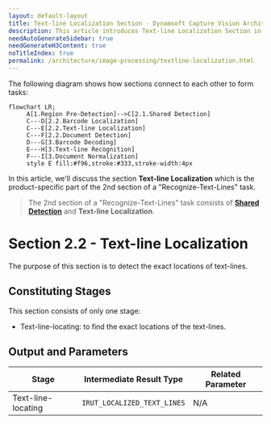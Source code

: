 ```yaml
---
layout: default-layout
title: Text-line Localization Section - Dynamsoft Capture Vision Architecture
description: This article introduces Text-line Localization Section in the Dynamsoft Capture Vision architecture.
needAutoGenerateSidebar: true
needGenerateH3Content: true
noTitleIndex: true
permalink: /architecture/image-processing/textline-localization.html
---
```


The following diagram shows how sections connect to each other to form tasks:

```mermaid
flowchart LR;
     A[1.Region Pre-Detection]-->C[2.1.Shared Detection]
     C---D[2.2.Barcode Localization]
     C---E[2.2.Text-line Localization]
     C---F[2.2.Document Detection]
     D---G[3.Barcode Decoding]
     E---H[3.Text-line Recognition]
     F---I[3.Document Normalization]
     style E fill:#f96,stroke:#333,stroke-width:4px
```

In this article, we'll discuss the section **Text-line Localization** which is the product-specific part of the 2nd section of a "Recognize-Text-Lines" task.

> The 2nd section of a "Recognize-Text-Lines" task consists of [**Shared Detection**](shared-detection.md) and **Text-line Localization**.

# Section 2.2 - Text-line Localization

The purpose of this section is to detect the exact locations of text-lines.

## Constituting Stages

This section consists of only one stage:

- Text-line-locating: to find the exact locations of the text-lines.

## Output and Parameters

| Stage              | Intermediate Result Type    | Related Parameter |
| ------------------ | --------------------------- | ----------------- |
| Text-line-locating | `IRUT_LOCALIZED_TEXT_LINES` | N/A               |
